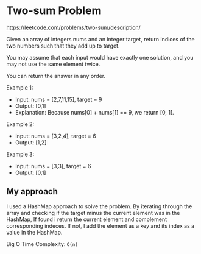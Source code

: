 
# Two-sum Problem 

https://leetcode.com/problems/two-sum/description/

Given an array of integers nums and an integer target, return indices of the two numbers such that they add up to target.

You may assume that each input would have exactly one solution, and you may not use the same element twice.

You can return the answer in any order.

Example 1:

- Input: nums = [2,7,11,15], target = 9
- Output: [0,1]
- Explanation: Because nums[0] + nums[1] == 9, we return [0, 1].

Example 2:

- Input: nums = [3,2,4], target = 6
- Output: [1,2]

Example 3:

- Input: nums = [3,3], target = 6
- Output: [0,1]
## My approach

I used a HashMap approach to solve the problem. By iterating through the array and checking if the target minus the current element was in the HashMap, If found i return the current element and complement corresponding indeces. If not, I add the element as a key and its index as a value in the HashMap.

Big O Time Complexity: `O(n)`
